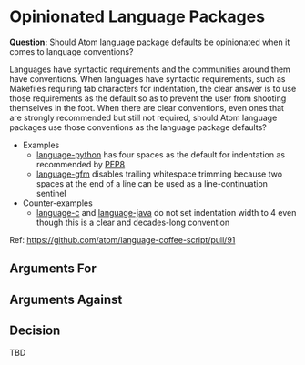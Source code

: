 # Opinionated Language Packages

**Question:** Should Atom language package defaults be opinionated when it comes to language conventions?

Languages have syntactic requirements and the communities around them have conventions. When languages have syntactic requirements, such as Makefiles requiring tab characters for indentation, the clear answer is to use those requirements as the default so as to prevent the user from shooting themselves in the foot. When there are clear conventions, even ones that are strongly recommended but still not required, should Atom language packages use those conventions as the language package defaults?

* Examples
  * [language-python](https://github.com/atom/language-python) has four spaces as the default for indentation as recommended by [PEP8](https://www.python.org/dev/peps/pep-0008/#indentation)
  * [language-gfm](https://github.com/atom/language-gfm) disables trailing whitespace trimming because two spaces at the end of a line can be used as a line-continuation sentinel
* Counter-examples
  * [language-c](https://github.com/atom/language-c) and [language-java](https://github.com/atom/language-java) do not set indentation width to 4 even though this is a clear and decades-long convention

Ref: https://github.com/atom/language-coffee-script/pull/91

## Arguments For

## Arguments Against

## Decision

TBD
